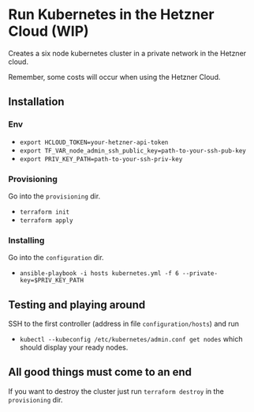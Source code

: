 # Run Kubernetes in the Hetzner Cloud (WIP)
Creates a six node kubernetes cluster in a private network in the Hetzner cloud.

Remember, some costs will occur when using the Hetzner Cloud.

## Installation

### Env
- `export HCLOUD_TOKEN=your-hetzner-api-token`
- `export TF_VAR_node_admin_ssh_public_key=path-to-your-ssh-pub-key`
- `export PRIV_KEY_PATH=path-to-your-ssh-priv-key`

### Provisioning
Go into the `provisioning` dir.
- `terraform init`
- `terraform apply`

### Installing
Go into the `configuration` dir.
- `ansible-playbook -i hosts kubernetes.yml -f 6 --private-key=$PRIV_KEY_PATH`

## Testing and playing around
SSH to the first controller (address in file `configuration/hosts`) and run
- `kubectl --kubeconfig /etc/kubernetes/admin.conf get nodes`
which should display your ready nodes.

## All good things must come to an end
If you want to destroy the cluster just run `terraform destroy` in the `provisioning` dir.
